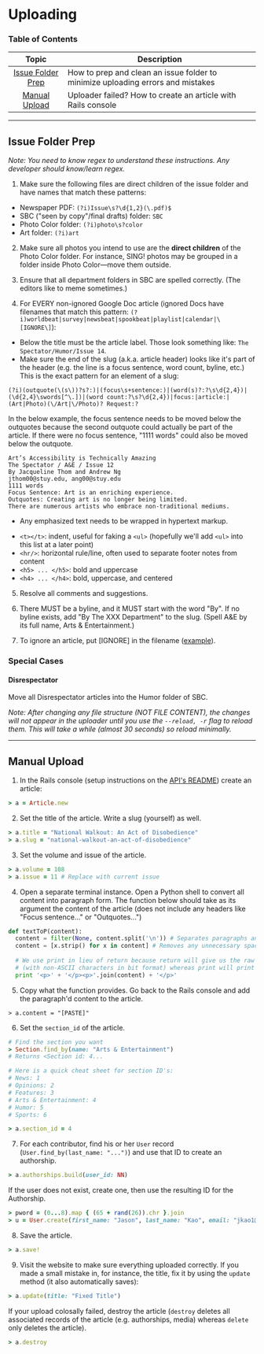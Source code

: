 # Uploading

### Table of Contents
Topic | Description
:---:| ---
[Issue Folder Prep](#issue-folder-prep) | How to prep and clean an issue folder to minimize uploading errors and mistakes
[Manual Upload](#manual-upload) | Uploader failed? How to create an article with Rails console

------

## Issue Folder Prep

_Note: You need to know regex to understand these instructions. Any developer should know/learn regex._

1. Make sure the following files are direct children of the issue folder and have names that match these patterns:
- Newspaper PDF: `(?i)Issue\s?\d{1,2}(\.pdf)$`
- SBC ("seen by copy"/final drafts) folder: `SBC`
- Photo Color folder: `(?i)photo\s?color`
- Art folder: `(?i)art`

2. Make sure all photos you intend to use are the **direct children** of the Photo Color folder. For instance, SING! photos may be grouped in a folder inside Photo Color—move them outside.

3. Ensure that all department folders in SBC are spelled correctly. (The editors like to meme sometimes.)

4. For EVERY non-ignored Google Doc article (ignored Docs have filenames that match this pattern: `(?i)worldbeat|survey|newsbeat|spookbeat|playlist|calendar|\[IGNORE\]`):
- Below the title must be the article label. Those look something like: `The Spectator/Humor/Issue 14`.
- Make sure the end of the slug (a.k.a. article header) looks like it's part of the header (e.g. the line is a focus sentence, word count, byline, etc.) This is the exact pattern for an element of a slug:
```
(?i)(outquote(\(s\))?s?:)|(focus\s+sentence:)|(word(s)?:?\s\d{2,4})|(\d{2,4}\swords[^\.])|(word count:?\s?\d{2,4})|focus:|article:|(Art|Photo)(\/Art|\/Photo)? Request:?
```
In the below example, the focus sentence needs to be moved below the outquotes because the second outquote could actually be part of the article. If there were no focus sentence, "1111 words" could also be moved below the outquote.
```
Art’s Accessibility is Technically Amazing
The Spectator / A&E / Issue 12
By Jacqueline Thom and Andrew Ng
jthom00@stuy.edu, ang00@stuy.edu
1111 words
Focus Sentence: Art is an enriching experience.
Outquotes: Creating art is no longer being limited.
There are numerous artists who embrace non-traditional mediums.
```
-  Any emphasized text needs to be wrapped in hypertext markup.
  * `<t></t>`: indent, useful for faking a `<ul>` (hopefully we'll add `<ul>` into this list at a later point)
  * `<hr/>`: horizontal rule/line, often used to separate footer notes from content
  * `<h5> ... </h5>`: bold and uppercase
  * `<h4> ... </h4>`: bold, uppercase, and centered
 
5. Resolve all comments and suggestions.

6. There MUST be a byline, and it MUST start with the word "By". If no byline exists, add "By The XXX Department" to the slug. (Spell A&E by its full name, Arts & Entertainment.)

7. To ignore an article, put [IGNORE] in the filename ([example](https://docs.google.com/document/d/1Mxiiiq6KShSGRP446Hnvhh6U1Q0Rkz9CMnUVEXLoeO8/edit?usp=sharing)).

### Special Cases

#### Disrespectator

Move all Disrespectator articles into the Humor folder of SBC.

_Note: After changing any file structure (NOT FILE CONTENT), the changes will not appear in the uploader until you use the `--reload, -r` flag to reload them. This will take a while (almost 30 seconds) so reload minimally._

------

## Manual Upload

1. In the Rails console (setup instructions on the [API's README](https://github.com/stuyspec/stuy-spec-api)) create an article:
```rb
> a = Article.new
```

2. Set the title of the article. Write a slug (yourself) as well.
```rb
> a.title = "National Walkout: An Act of Disobedience"
> a.slug = "national-walkout-an-act-of-disobedience"
```

3. Set the volume and issue of the article.
```rb
> a.volume = 108
> a.issue = 11 # Replace with current issue
```

4. Open a separate terminal instance. Open a Python shell to convert all content into paragraph form. The function below should take as its argument the content of the article (does not include any headers like "Focus sentence..." or "Outquotes...")
```py
def textToP(content):  
  content = filter(None, content.split('\n')) # Separates paragraphs and removes all empty lines  
  content = [x.strip() for x in content] # Removes any unnecessary spaces in paragraphs
 
  # We use print in lieu of return because return will give us the raw string 
  # (with non-ASCII characters in bit format) whereas print will print unicode.
  print '<p>' + '</p><p>'.join(content) + '</p>'
```

5. Copy what the function provides. Go back to the Rails console and add the paragraph'd content to the article.
```
> a.content = "[PASTE]"
```

6. Set the `section_id` of the article.
```rb
# Find the section you want
> Section.find_by(name: "Arts & Entertainment")
# Returns <Section id: 4...

# Here is a quick cheat sheet for section ID's:
# News: 1
# Opinions: 2
# Features: 3
# Arts & Entertainment: 4
# Humor: 5
# Sports: 6

> a.section_id = 4
```

7. For each contributor, find his or her `User` record (`User.find_by(last_name: "...")`) and use that ID to create an authorship.
```rb
> a.authorships.build(user_id: NN)
```

If the user does not exist, create one, then use the resulting ID for the Authorship.
```rb
> pword = (0...8).map { (65 + rand(26)).chr }.join
> u = User.create(first_name: "Jason", last_name: "Kao", email: "jkao1@stuy.edu", password: "pword", password_confirmation: "pword")
```

8. Save the article.
```rb
> a.save!
```

9. Visit the website to make sure everything uploaded correctly. If you made a small mistake in, for instance, the title, fix it by using the `update` method (it also automatically saves):
```rb
> a.update(title: "Fixed Title")
```

If your upload colosally failed, destroy the article (`destroy` deletes all associated records of the article (e.g. authorships, media) whereas `delete` only deletes the article).
```rb
> a.destroy
```
